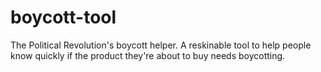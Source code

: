 # boycott-tool
The Political Revolution's boycott helper. A reskinable tool to help people know quickly if the product they're about to buy needs boycotting.
